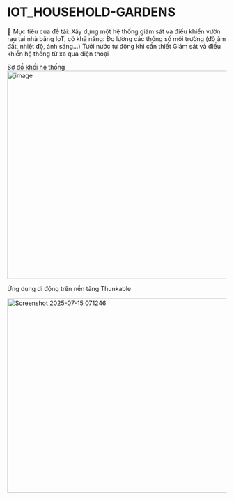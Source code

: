 # IOT_HOUSEHOLD-GARDENS
🔹 Mục tiêu của đề tài:
Xây dựng một hệ thống giám sát và điều khiển vườn rau tại nhà bằng IoT, có khả năng:
Đo lường các thông số môi trường (độ ẩm đất, nhiệt độ, ánh sáng...)
Tưới nước tự động khi cần thiết
Giám sát và điều khiển hệ thống từ xa qua điện thoại

Sơ đồ khối hệ thống
<img width="886" height="478" alt="image" src="https://github.com/user-attachments/assets/d13d96fc-796d-40ae-9ed4-8ce52c50c3ed" />

Ứng dụng di động trên nền tảng Thunkable

<img width="1099" height="447" alt="Screenshot 2025-07-15 071246" src="https://github.com/user-attachments/assets/d9e6c4bf-dcf9-415b-92c1-470cb6374fd2" />
